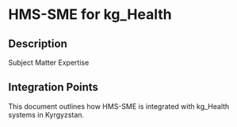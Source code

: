 # HMS-SME for kg_Health

## Description

Subject Matter Expertise

## Integration Points

This document outlines how HMS-SME is integrated with kg_Health systems in Kyrgyzstan.
